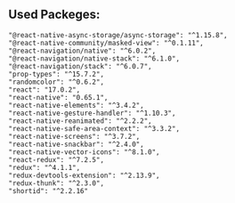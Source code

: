 ## Used Packeges:

    "@react-native-async-storage/async-storage": "^1.15.8",
    "@react-native-community/masked-view": "^0.1.11",
    "@react-navigation/native": "^6.0.2",
    "@react-navigation/native-stack": "^6.1.0",
    "@react-navigation/stack": "^6.0.7",
    "prop-types": "^15.7.2",
    "randomcolor": "^0.6.2",
    "react": "17.0.2",
    "react-native": "0.65.1",
    "react-native-elements": "^3.4.2",
    "react-native-gesture-handler": "^1.10.3",
    "react-native-reanimated": "^2.2.2",
    "react-native-safe-area-context": "^3.3.2",
    "react-native-screens": "^3.7.2",
    "react-native-snackbar": "^2.4.0",
    "react-native-vector-icons": "^8.1.0",
    "react-redux": "^7.2.5",
    "redux": "^4.1.1",
    "redux-devtools-extension": "^2.13.9",
    "redux-thunk": "^2.3.0",
    "shortid": "^2.2.16"